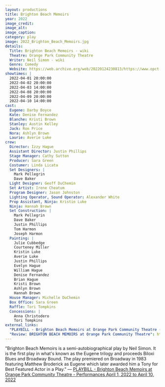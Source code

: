 ```yaml
---
layout: productions
title: Brighton Beach Memoirs
year: 2022
image_credit: 
image_alt:
image_caption:
category: play
image: 2022_Brighton_Beach_Memoirs.jpg
details:
  Title: Brighton Beach Memoirs - wiki
  Theatre: Orange Park Community Theatre
  Writer: Neil Simon - wiki
  Genre: Comedy
  Website: https://web.archive.org/web/20220124230813/https://www.opct.info/52nd-season
showtimes: |
  2022-04-01 20:00:00
  2022-04-02 20:00:00
  2022-04-03 14:00:00
  2022-04-08 20:00:00
  2022-04-09 20:00:00
  2022-04-10 14:00:00
cast:
  Eugene: Darby Boyce
  Kate: Denise Fernandez
  Blanche: Kristi Brown
  Stanley: Austin Kelley
  Jack: Ron Price
  Nora: Ashlyn Brown
  Laurie: Averie Luke
crew:
  Director: Izzy Hague
  Assistant Director: Justin Phillips
  Stage Manager: Cathy Sutton
  Producer: Sara Green
  Costumer: Linda Licata
  Set Designers: |
    Mark Pellegrin
    Dave Baker
  Light Designer: Geoff DuChemin
  Set Artist: Irene Cheatum
  Program Designer: Jason Johnston
  Lighting Operator, Sound Operator: Alexander White
  Prop Assistant, Ninja: Kristin Luke
  Ninja: Hannah Brown
  Set Construction: |
    Mark Pellegrin
    Dave Baker
    Justin Phillips
    Tom Harmon
    Joseph Harmon
  Painting: |
    Julie Cubbedge
    Courteney Miller
    Kristin Luke
    Averie Luke
    Justin Phillips
    Evelyn Hague
    William Hague
    Denise Fernandez
    Brian Hague
    Kristi Brown
    Ashlyn Brown
    Hannah Brown
  House Manager: Michelle DuChemin
  Box Office: Sara Green
  Raffle: Tori Tompkins
  Concessions: |
    Anna Christodero
    Tori Tompkins
external_links:
  "PLAYBILL - Brighton Beach Memoirs at Orange Park Community Theatre - Performances April 1, 2022 to April 10, 2022": https://www.playbillder.com/show/vip/Orange_Park_Community_Theatre/2022/Brighton_Beach_Memoirs_111214
  "Review: BRIGHTON BEACH MEMOIRS at Orange Park Community Theatre": https://www.broadwayworld.com/jacksonville/article/BWW-Review-BRIGHTON-BEACH-MEMOIRS-at-Orange-Park-Community-Theatre-20220404
---
```

"Brighton Beach Memoirs is a semi-autobiographical play by Neil Simon. It is the first play in what's known as the Eugene trilogy and proceeds Biloxi Blues and Broadway Bound. The play premiered on Broadway in 1983 featuring Matthew Broderick as Eugene which later awarded him a Tony for Best Featured Actor in a Play." — [PLAYBILL - Brighton Beach Memoirs at Orange Park Community Theatre - Performances April 1, 2022 to April 10, 2022](https://www.playbillder.com/show/vip/Orange_Park_Community_Theatre/2022/Brighton_Beach_Memoirs_111214)
